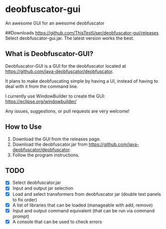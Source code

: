 # deobfuscator-gui
An awesome GUI for an awesome deobfuscator

##Downloads
https://github.com/ThisTestUser/deobfuscator-gui/releases
Select deobfuscator-gui.jar. The latest version works the best.

## What is Deobfuscator-GUI?
Deobfuscator-GUI is a GUI for the deobfuscator located at https://github.com/java-deobfuscator/deobfuscator.

It plans to make deobfuscating simple by having a UI, instead of having to deal with it from the command line.

I currently use WindowBuilder to create the GUI: https://eclipse.org/windowbuilder/

Any issues, suggestions, or pull requests are very welcome!

## How to Use 
1. Download the GUI from the releases page.
2. Download the deobfuscator.jar from https://github.com/java-deobfuscator/deobfuscator.
3. Follow the program instructions.

## TODO
- [x] Select deobfuscator.jar
- [x] Input and output jar selection
- [x] Load and select transformers from deobfuscator jar (double text panels to fix order)
- [x] A list of libraries that can be loaded (manageable with add, remove)
- [x] Input and output command equivalent (that can be run via command prompt)
- [x] A console that can be used to check errors
